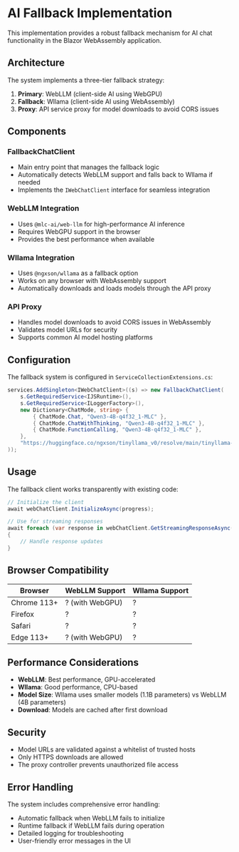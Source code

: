 # AI Fallback Implementation

This implementation provides a robust fallback mechanism for AI chat functionality in the Blazor WebAssembly application.

## Architecture

The system implements a three-tier fallback strategy:

1. **Primary**: WebLLM (client-side AI using WebGPU)
2. **Fallback**: Wllama (client-side AI using WebAssembly)
3. **Proxy**: API service proxy for model downloads to avoid CORS issues

## Components

### FallbackChatClient
- Main entry point that manages the fallback logic
- Automatically detects WebLLM support and falls back to Wllama if needed
- Implements the `IWebChatClient` interface for seamless integration

### WebLLM Integration
- Uses `@mlc-ai/web-llm` for high-performance AI inference
- Requires WebGPU support in the browser
- Provides the best performance when available

### Wllama Integration
- Uses `@ngxson/wllama` as a fallback option
- Works on any browser with WebAssembly support
- Automatically downloads and loads models through the API proxy

### API Proxy
- Handles model downloads to avoid CORS issues in WebAssembly
- Validates model URLs for security
- Supports common AI model hosting platforms

## Configuration

The fallback system is configured in `ServiceCollectionExtensions.cs`:

```csharp
services.AddSingleton<IWebChatClient>((s) => new FallbackChatClient(
    s.GetRequiredService<IJSRuntime>(),
    s.GetRequiredService<ILoggerFactory>(),
    new Dictionary<ChatMode, string> {
        { ChatMode.Chat, "Qwen3-4B-q4f32_1-MLC" },
        { ChatMode.ChatWithThinking, "Qwen3-4B-q4f32_1-MLC" },
        { ChatMode.FunctionCalling, "Qwen3-4B-q4f32_1-MLC" },
    },
    "https://huggingface.co/ngxson/tinyllama_v0/resolve/main/tinyllama-1.1b-chat-v0.3.Q5_K_M.gguf"
));
```

## Usage

The fallback client works transparently with existing code:

```csharp
// Initialize the client
await webChatClient.InitializeAsync(progress);

// Use for streaming responses
await foreach (var response in webChatClient.GetStreamingResponseAsync(messages, options))
{
    // Handle response updates
}
```

## Browser Compatibility

| Browser | WebLLM Support | Wllama Support |
|---------|----------------|----------------|
| Chrome 113+ | ? (with WebGPU) | ? |
| Firefox | ? | ? |
| Safari | ? | ? |
| Edge 113+ | ? (with WebGPU) | ? |

## Performance Considerations

- **WebLLM**: Best performance, GPU-accelerated
- **Wllama**: Good performance, CPU-based
- **Model Size**: Wllama uses smaller models (1.1B parameters) vs WebLLM (4B parameters)
- **Download**: Models are cached after first download

## Security

- Model URLs are validated against a whitelist of trusted hosts
- Only HTTPS downloads are allowed
- The proxy controller prevents unauthorized file access

## Error Handling

The system includes comprehensive error handling:
- Automatic fallback when WebLLM fails to initialize
- Runtime fallback if WebLLM fails during operation
- Detailed logging for troubleshooting
- User-friendly error messages in the UI